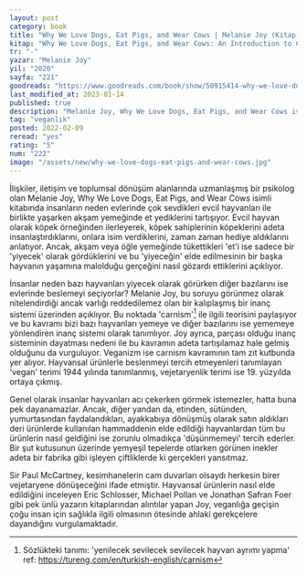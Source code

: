 ```yaml
---
layout: post
category: book
title: "Why We Love Dogs, Eat Pigs, and Wear Cows | Melanie Joy (Kitap)"
kitap: "Why We Love Dogs, Eat Pigs, and Wear Cows: An Introduction to Carnism"
tr: "-"
yazar: "Melanie Joy"
yil: "2020"
sayfa: "221"
goodreads: "https://www.goodreads.com/book/show/50915414-why-we-love-dogs-eat-pigs-and-wear-cows"
last_modified_at: 2023-01-14
published: true
description: "Melanie Joy, Why We Love Dogs, Eat Pigs, and Wear Cows isimli kitabında insanların neden evlerinde çok sevdikleri evcil hayvanları ile birlikte yaşarken akşam yemeğinde et yediklerini tartışıyor."
tag: "veganlık"
posted: 2022-02-09
reread: "yes"
rating: "5"
num: "222"
image: "/assets/new/why-we-love-dogs-eat-pigs-and-wear-cows.jpg"
---
```


İlişkiler, iletişim ve toplumsal dönüşüm alanlarında uzmanlaşmış bir psikolog olan Melanie Joy, Why We Love Dogs, Eat Pigs, and Wear Cows isimli kitabında insanların neden evlerinde çok sevdikleri evcil hayvanları ile birlikte yaşarken akşam yemeğinde et yediklerini tartışıyor. Evcil hayvan olarak köpek örneğinden ilerleyerek, köpek sahiplerinin köpeklerini adeta insanlaştırdıklarını, onlara isim verdiklerini, zaman zaman hediye aldıklarını anlatıyor. Ancak, akşam veya öğle yemeğinde tükettikleri 'et'i ise sadece bir 'yiyecek' olarak gördüklerini ve bu 'yiyeceğin' elde edilmesinin bir başka hayvanın yaşamına malolduğu gerçeğini nasıl gözardı ettiklerini açıklıyor.

İnsanlar neden bazı hayvanları yiyecek olarak görürken diğer bazılarını ise evlerinde beslemeyi seçiyorlar? Melanie Joy, bu soruyu görünmez olarak nitelendirdiği ancak varlığı reddedilemez olan bir kalıplaşmış bir inanç sistemi üzerinden açıklıyor. Bu noktada 'carnism'[^1] ile ilgili teorisini paylaşıyor ve bu kavramı bizi bazı hayvanları yemeye ve diğer bazılarını ise yememeye yönlendiren inanç sistemi olarak tanımlıyor. Joy ayrıca, parçası olduğu inanç sisteminin dayatması nedeni ile bu kavramın adeta tartışılamaz hale gelmiş olduğunu da vurguluyor. Veganizm ise carnism kavramının tam zıt kutbunda yer alıyor. Hayvansal ürünlerle beslenmeyi tercih etmeyenleri tanımlayan 'vegan' terimi 1944 yılında tanımlanmış, vejetaryenlik terimi ise 19. yüzyılda ortaya çıkmış.

Genel olarak insanlar hayvanları acı çekerken görmek istemezler, hatta buna pek dayanamazlar. Ancak, diğer yandan da, etinden, sütünden, yumurtasından faydalandıkları, ayakkabıya dönüşmüş olarak satın aldıkları deri ürünlerde kullanılan hammaddenin elde edildiği hayvanlardan tüm bu ürünlerin nasıl geldiğini ise zorunlu olmadıkça 'düşünmemeyi' tercih ederler. Bir şut kutusunun üzerinde yemyeşil tepelerde otlarken görünen inekler adeta bir fabrika gibi işleyen çiftliklerde ki gerçekleri yansıtmaz.

Sir Paul McCartney, kesimhanelerin cam duvarları olsaydı herkesin birer vejetaryene dönüşeceğini ifade etmiştir. Hayvansal ürünlerin nasıl elde edildiğini inceleyen Eric Schlosser, Michael Pollan ve Jonathan Safran Foer gibi pek ünlü yazarın kitaplarından alıntılar yapan Joy, veganlığa geçişin çoğu insan için sağlıkla ilgili olmasının ötesinde ahlaki gerekçelere dayandığını vurgulamaktadır.

[^1]: Sözlükteki tanımı: 'yenilecek sevilecek sevilecek hayvan ayrımı yapma' ref: https://tureng.com/en/turkish-english/carnism
